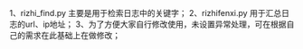 1、rizhi_find.py  主要是用于检索日志中的关键字；
2、rizhifenxi.py 用于汇总日志的url、ip地址；
3、为了方便大家自行修改使用，未设置异常处理，可在根据自己的需求在此基础上在做修改；
